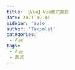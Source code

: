 ```yaml
---
title: 【Vue】Vue面试题目
date: 2021-09-01
sidebar: 'auto'
author: 'Taxpolat'
categories:
 - Vue
tags:
 - Vue
 - 面试
---
```

<!-- 
#  vue面试题汇总（1-20）

# 1.vue中，app是如何适配的

(1)rem 布局

对于只需要适配少部分手机设备，且分辨率对页面影响不大的，使用px即可；对于需要适配各种移动设备，使用rem，例如只需要适配iPhone和iPad等分辨率差别比较挺大的设备

 若没有在根元素（html字体）指定参照值，那浏览器默认1rem就是16px,若指定值，则1rem就是指定值（html设置为62.5%或者10px时会失效，是因为小于12px或者75%的字体大小不支持换算，这可能与有些浏览器不支持12px以下的大小有关）。所以，使用rem单位，html的字体默认字体大小必须设置为12px或以上。若小于12px则浏览器换算时自动默认字体为12px

(2)lib-flexible 插件实现

# 2.computed和watch的区别?什么时候用computed 什么时候用watch 比较合适？

​	**computed计算属性，也就是依赖某个值或者props通过计算得来数据；**

​		1）变量不在 data中定义，而是定义在computed中，写法跟写方法一样，有返回值。函数名直接在页面模板中渲染，不加小括号

​		2）根据传入的变量的变化 进行结果的更新。

​		3）计算属性基于响应式依赖进行缓存。如其中的任意一个值未发生变化，它调用的就是上一次计算缓存的数据，因此提高了程序的性能。而methods中每调用一次就会重新计算一次，为了进行不必要的资源消耗，选择用计算属性。

​	**watch监听器，可以监听某一个数据，然后执行相应的操作；**

​		1）计算属性的时候 初始化的时候就可以被监听到并且计算 但是watch是发生改变的时候才会触发。

​		2）当有一些数据需要随着其它数据变动而变动时，或者当需要在数据变化时执行异步或开销较大的操作时，使用 watch。

​	总结：

​		1）计算属性变量在computed中定义，属性监听在data中定义。

​		2）计算属性是声明式的描述一个值依赖了其他值，依赖的值改变后重新计算结果更新DOM。属性监听的是定义的变量，当定义的值发生变化时，执行相对应的函数。

​		     当多个属性影响一个属性的时候，建议用computed;当一个值发生变化之后，会引起一系列的操作，这种情况就适合用watch；

# 3.v-for中的key是用来做什么的，不使用的话会造成什么/v-for中的key的理解？

需要使用key来给每个节点做一个唯一标识，Diff算法就可以正确的识别此节点,主要是为了高效的更新虚拟DOM。另外vue中在使用相同标签名元素的过渡切换时，也会使用到key属性，其目的也是为了让vue可以区分它们，否则vue只会替换其内部属性而不会触发过渡效果

# 4.VUE双向绑定的原理

vue 双向数据绑定是通过数据劫持结合发布订阅模式的方式来实现的，也就是说数据和视图同步，数据发生变化，视图跟着变化，视图变化，数据也随之发生改变

# 5.如何理解MVVM模式 -->